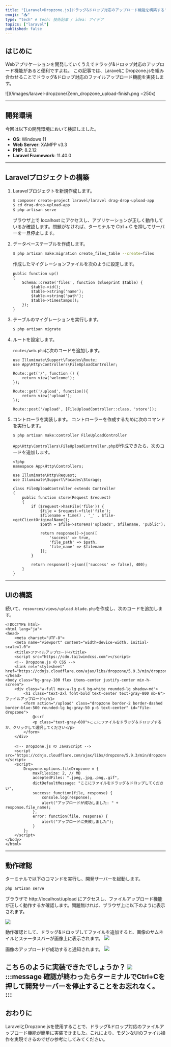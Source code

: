 ```yaml
---
title: "[Laravel×Dropzone.js]ドラッグ&ドロップ対応のアップロード機能を構築する"
emoji: "📥"
type: "tech" # tech: 技術記事 / idea: アイデア
topics: ["laravel"]
published: false
---
```

## はじめに
Webアプリケーションを開発していくうえでドラッグ&ドロップ対応のアップロード機能があると便利ですよね。
この記事では、Laravelに Dropzone.jsを組み合わせることでドラッグ&ドロップ対応のファイルアップロード機能を実装します。

![](/images/laravel-dropzone/Zenn_dropzone_upload-finish.png =250x)

---

## 開発環境

今回は以下の開発環境において検証しました。

- **OS**: Windows 11
- **Web Server**: XAMPP v3.3
- **PHP**: 8.2.12
- **Laravel Framework**: 11.40.0

---

## Laravelプロジェクトの構築

1. Laravelプロジェクトを新規作成します。

    ```bash
    $ composer create-project laravel/laravel drag-drop-upload-app
    $ cd drag-drop-upload-app
    $ php artisan serve
    ```
    ブラウザ上で localhost にアクセスし、アプリケーションが正しく動作しているか確認します。問題がなければ、ターミナルで Ctrl + C を押してサーバーを一旦停止します。

2. データベーステーブルを作成します。

    ```bash
    $ php artisan make:migration create_files_table --create=files
    ```

    作成したマイグレーションファイルを次のように設定します。

    ```php:yyyy_MM_dd_HHmmss_create_files_table.php
    public function up()
    {
        Schema::create('files', function (Blueprint $table) {
            $table->id();
            $table->string('name');
            $table->string('path');
            $table->timestamps();
        });
    }
    ```

3. テーブルのマイグレーションを実行します。

    ```bash
    $ php artisan migrate
    ```

4. ルートを設定します。

    `routes/web.php`に次のコードを追加します。

    ```php:web.php
    use Illuminate\Support\Facades\Route;
    use App\Http\Controllers\FileUploadController;

    Route::get('/', function () {
        return view('welcome');
    });

    Route::get('/upload', function(){
        return view('upload');
    });

    Route::post('/upload', [FileUploadController::class, 'store']);
    ```

5. コントローラを実装します。
    コントローラーを作成するために次のコマンドを実行します。

    ```bash
    $ php artisan make:controller FileUploadController
    ```
    `App\Http\Controllers\FileUploadController.php`が作成できたら、次のコードを追加します。

    ```php:FileUploadController.php
    <?php
    namespace App\Http\Controllers;

    use Illuminate\Http\Request;
    use Illuminate\Support\Facades\Storage;

    class FileUploadController extends Controller
    {
        public function store(Request $request)
        {
            if ($request->hasFile('file')) {
                $file = $request->file('file');
                $filename = time() . '_' . $file->getClientOriginalName();
                $path = $file->storeAs('uploads', $filename, 'public');

                return response()->json([
                    'success' => true,
                    'file_path' => $path,
                    'file_name' => $filename
                ]);
            }

            return response()->json(['success' => false], 400);
        }
    }
    ```

---

## UIの構築

続いて、`resources/views/upload.blade.php`を作成し、次のコードを追加します。

```php:upload.blade.php
<!DOCTYPE html>
<html lang="ja">
<head>
    <meta charset="UTF-8">
    <meta name="viewport" content="width=device-width, initial-scale=1.0">
    <title>ファイルアップロード</title>
    <script src="https://cdn.tailwindcss.com"></script>
    <!-- Dropzone.js の CSS -->
    <link rel="stylesheet" href="https://cdnjs.cloudflare.com/ajax/libs/dropzone/5.9.3/min/dropzone.min.css">
</head>
<body class="bg-gray-100 flex items-center justify-center min-h-screen">
    <div class="w-full max-w-lg p-6 bg-white rounded-lg shadow-md">
        <h1 class="text-2xl font-bold text-center text-gray-800 mb-6">ファイルアップロード</h1>
        <form action="/upload" class="dropzone border-2 border-dashed border-blue-500 rounded-lg bg-gray-50 p-6 text-center" id="file-dropzone">
            @csrf
            <p class="text-gray-600">ここにファイルをドラッグ＆ドロップするか、クリックして選択してください</p>
        </form>
    </div>

    <!-- Dropzone.js の JavaScript -->
    <script src="https://cdnjs.cloudflare.com/ajax/libs/dropzone/5.9.3/min/dropzone.min.js"></script>
    <script>
        Dropzone.options.fileDropzone = {
            maxFilesize: 2, // MB
            acceptedFiles: ".jpeg,.jpg,.png,.gif",
            dictDefaultMessage: "ここにファイルをドラッグ＆ドロップしてください",
            success: function(file, response) {
                console.log(response);
                alert("アップロードが成功しました: " + response.file_name);
            },
            error: function(file, response) {
                alert("アップロードに失敗しました");
            }
        };
    </script>
</body>
</html>
```
--- 

## 動作確認
ターミナルで以下のコマンドを実行し、開発サーバーを起動します。
```bash
php artisan serve
```
ブラウザで http://localhost/upload にアクセスし、ファイルアップロード機能が正しく動作するか確認します。問題無ければ、ブラウザ上に以下のように表示されます。

![](/images/laravel-dropzone/Zenn_dropzone_upload.png)

動作確認として、ドラッグ&ドロップしてファイルを追加すると、画像のサムネイルとステータスバーが画像上に表示されます。
![](/images/laravel-dropzone/Zenn_dropzone_bar.png)

画像のアップロードが成功すると通知されます。
![](/images/laravel-dropzone/Zenn_dropzone_success.png)

こちらのように実装できたでしょうか？
![](/images/laravel-dropzone/Zenn_dropzone_upload-finish.png)
:::message
確認が終わったらターミナルでCtrl+Cを押して開発サーバーを停止することをお忘れなく。
:::
---

## おわりに
LaravelとDropzone.jsを使用することで、ドラッグ&ドロップ対応のファイルアップロード機能が簡単に実装できました。これにより、モダンなUIのファイル操作を実現できるのでぜひ参考にしてみてください。

